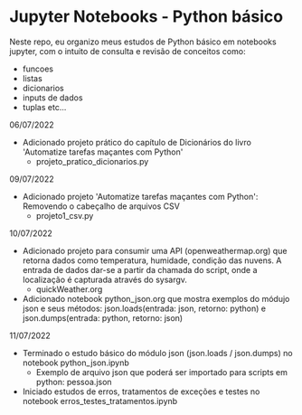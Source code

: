 # Jupyter Notebooks - Python básico
Neste repo, eu organizo meus estudos de Python básico em notebooks jupyter,
com o intuito de consulta e revisão de conceitos como:
- funcoes
- listas
- dicionarios
- inputs de dados
- tuplas
etc...

06/07/2022
- Adicionado projeto prático do capítulo de Dicionários do livro 'Automatize tarefas maçantes com Python'
  - projeto_pratico_dicionarios.py

09/07/2022
- Adicionado projeto 'Automatize tarefas maçantes com Python': Removendo o cabeçalho de arquivos CSV 
  - projeto1_csv.py

10/07/2022
- Adicionado projeto para consumir uma API (openweathermap.org) que retorna dados como
  temperatura, humidade, condição das nuvens. A entrada de dados dar-se a partir da chamada 
  do script, onde a localização é capturada através do sysargv.
  - quickWeather.org
- Adicionado notebook python_json.org que mostra exemplos do módujo json e seus métodos: json.loads(entrada: json, retorno: python) e json.dumps(entrada: python, retorno: json)

11/07/2022
- Terminado o estudo básico do módulo json (json.loads / json.dumps) no notebook python_json.ipynb
  - Exemplo de arquivo json que poderá ser importado para scripts em python: pessoa.json
- Iniciado estudos de erros, tratamentos de exceções e testes no notebook erros_testes_tratamentos.ipynb